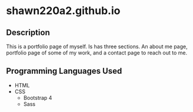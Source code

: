 # shawn220a2.github.io

## Description

This is a portfolio page of myself. Is has three sections. An about me page, portfolio page of some of my work, and a contact page to reach out to me.

## Programming Languages Used

* HTML
* CSS
  * Bootstrap 4
  * Sass